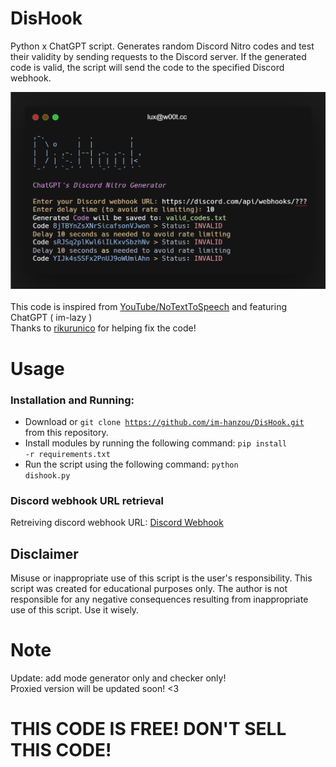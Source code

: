 # DisHook
Python x ChatGPT script. Generates random Discord Nitro codes and test their validity by sending requests to the Discord server. If the generated code is valid, the script will send the code to the specified Discord webhook.
<br><center><img src="https://github.com/im-hanzou/DisHook/blob/main/dishook.png" width="600"></center><br>
This code is inspired from <a href="https://www.youtube.com/watch?v=-bnVGH62Yho&ab_channel=NoTextToSpeech">YouTube/NoTextToSpeech</a> and featuring ChatGPT ( im-lazy )<br>
Thanks to <a href="https://github.com/rikurunico">rikurunico</a> for helping fix the code!
# Usage
### Installation and Running:
- Download or <code>git clone https://github.com/im-hanzou/DisHook.git</code> from this repository.
- Install modules by running the following command: <code>pip install -r requirements.txt</code>
- Run the script using the following command: <code>python dishook.py</code>
### Discord webhook URL retrieval
Retreiving discord webhook URL: <a href="https://support.discord.com/hc/en-us/articles/228383668-Intro-to-Webhooks">Discord Webhook<a>
## Disclaimer
Misuse or inappropriate use of this script is the user's responsibility. This script was created for educational purposes only. The author is not responsible for any negative consequences resulting from inappropriate use of this script. Use it wisely.
# Note
Update: add mode generator only and checker only!<br>
Proxied version will be updated soon! <3
# THIS CODE IS FREE! DON'T SELL THIS CODE!
